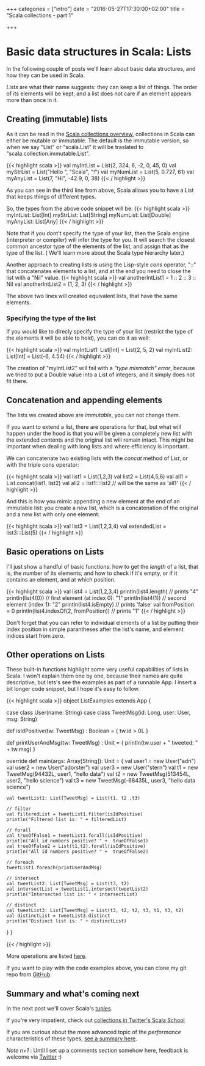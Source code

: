 +++
categories = ["intro"]
date = "2016-05-27T17:30:00+02:00"
title = "Scala collections - part 1"

+++

# Basic data structures in Scala: Lists

In the following couple of posts we'll learn about basic data structures,
and how they can be used in Scala.

_Lists_ are what their name suggests: they can keep a list of things. The order
of its elements will be kept,
and a list does not care if an element appears more than once in it.

## Creating (immutable) lists

As it can be read in the [Scala collections overview](http://docs.scala-lang.org/overviews/collections/overview.html),
collections in Scala can either be mutable or immutable. The default is the 
immutable version, so when we say "List" or "scala.List" it will be traslated to "scala.collection.immutable.List". 

{{< highlight scala >}}
val myIntList = List(2, 324, 6, -2, 0, 45, 0)
val myStrList = List("Hello ", "Scala", "!")
val myNumList = List(5, 0.727, 61)
val myAnyList = List(7, "Hi", -42.9, 0, 38)
{{< / highlight >}}

As you can see in the third line from above, Scala allows you to 
have a List that keeps things of different types. 

So, the types from the above code snippet will be:
{{< highlight scala >}}
myIntList:  List[Int]
myStrList:  List[String]
myNumList:  List[Double]
myAnyList:  List[Any]
{{< / highlight >}}


Note that if you dont't specify the type of your list,
then the Scala engine (interpreter or compiler) will  infer the type for you. It will search the closest
common ancestor type of the elements of the list, and assign that as the type of the list.
( We'll learn more about the Scala type hierarchy later.)


Another approach to creating lists is using the Lisp-style _cons_ operator, "::" that concatenates elements to a list,
and at the end you need to close the list with a "Nil" value.
{{< highlight scala >}}
val anotherIntList1 = 1 :: 2 :: 3 :: Nil
val anotherIntList2 = (1, 2, 3)
{{< / highlight >}}

The above two lines will created equivalent lists, that have the same elements.

### Specifying the type of the list

If you would like to direcly specify the type of your list (restrict the type of the elements it will be able to hold), you can do it as well:

{{< highlight scala >}}
val myIntList1: List[Int] = List(2, 5, 2)
val myIntList2: List[Int] = List(-6, 4.54)
{{< / highlight >}}

The creation of "myIntList2" will fail with a  _"type mismatch" error_, because we tried to put a Double
value into a List of integers, and it simply does not fit there.

## Concatenation and appending elements 

The lists we created above are _immutable_, you can not change them.

If you want to extend a list, there are operations for that, but what 
will happen under the hood is that you will be given a completely new list with the extended contents and the original
list will remain intact. This might be important when dealing with long lists and where efficiency is important.

We can concatenate two existing lists with the _concat_ method of _List_, or with the triple cons operator:

{{< highlight scala >}}
val list1 = List(1,2,3)
val list2 = List(4,5,6)
val all1 = List.concat(list1, list2)
val all2 = list1:::list2   // will be the same as 'all1'
{{< / highlight >}}

And this is how you mimic appending a new element at the end of an immutable list: you create a new list, 
which is a concatenation of the original and a new list with only one element:

{{< highlight scala >}}
val list3 = List(1,2,3,4)
val extendedList = list3:::List(5)
{{< / highlight >}}

## Basic operations on Lists

I'll just show a handful of basic functions: how to get the _length_ of a list, that is, the number of its elements; and how to 
check if it's empty, or if it contains an element, and at which position.

{{< highlight scala >}}
val list4 = List(1,2,3,4)
println(list4.length) // prints "4"
println(list4(0))     // first element (at index 0): "1"
println(list4(1))     // second element (index 1): "2"
println(list4.isEmpty)  // prints 'false'
val fromPosition = 0
println(list4.indexOf(2, fromPosition))   // prints "1"
{{< / highlight >}}

Don't forget that you can refer to individual elements of a list by 
putting their index position in simple parantheses after the list's name, 
and element indices start from zero.

## Other operations on Lists

These built-in functions highlight some very useful capabilities of lists in Scala. 
I won't explain them one by one, because their names are quite descriptive; but lets's see the examples
as part of a runnable App.
I insert a bit longer code snippet, but I hope it's easy to follow.

{{< highlight scala >}}
object ListExamples extends App {

  case class User(name: String)
  case class TweetMsg(id: Long, user: User, msg: String)

  def isIdPositive(tw: TweetMsg) : Boolean = {
    tw.id > 0L
  }
  
  def printUserAndMsg(tw: TweetMsg) : Unit = {
    println(tw.user + " tweeted: " + tw.msg)
  }
  
  override def main(args: Array[String]): Unit = {
    val user1 = new User("adri")
    val user2 = new User("adorster")
    val user3 = new User("stern")
    val t1 = new TweetMsg(94432L, user1, "hello data")
    val t2 = new TweetMsg(513454L, user2, "hello science")
    val t3 = new TweetMsg(-68435L, user3, "hello data science")

    val tweetList1: List[TweetMsg] = List(t1, t2 ,t3) 

    // filter
    val filteredList = tweetList1.filter(isIdPositive)
    println("Filtered list is: " + filteredList)  

    // forall
    val trueOfFalse1 = tweetList1.forall(isIdPositive)
    println("All id numbers positive? " +  trueOfFalse1)
    val trueOfFalse2 = List(t1,t2).forall(isIdPositive)
    println("All id numbers positive? " +  trueOfFalse2)
    
    // foreach
    tweetList1.foreach(printUserAndMsg)

    // intersect
    val tweetList2: List[TweetMsg] = List(t3, t2) 
    val intersectList = tweetList1.intersect(tweetList2)
    println("Intersected list is: " + intersectList)

    // distinct
    val tweetList3: List[TweetMsg] = List(t3, t2, t2, t3, t1, t3, t2) 
    val distinctList = tweetList3.distinct
    println("Distinct list is: " + distinctList)
  }
}

{{< / highlight >}}

More operations are listed [here](http://www.tutorialspoint.com/scala/scala_lists.htm).

If you want  to play with the code examples above, you can clone my git repo from [GitHub](https://github.com/ador/scala-examples/tree/master/03_lists).


## Summary and what's coming next

In the next post we'll cover Scala's <a href='{{< relref "post/tuples.md" >}}'>tuples</a>.

If you're very impatient, check out [collections in Twitter's Scala School](https://twitter.github.io/scala_school/collections.html)

If you are curious about the more advanced topic of the _performance_ characteristics of these types, 
[see a summary here](http://docs.scala-lang.org/overviews/collections/performance-characteristics.html).


_Note n+1_ : Until I set up a comments section somehow here, feedback is welcome via [Twitter](https://twitter.com/adorster) :)
